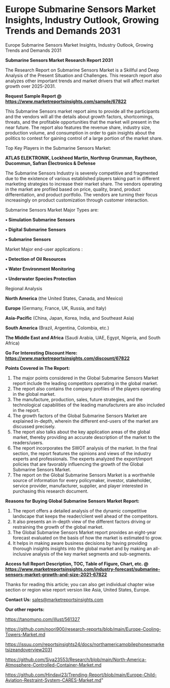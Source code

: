 # Europe Submarine Sensors Market Insights, Industry Outlook, Growing Trends and Demands 2031
Europe Submarine Sensors Market Insights, Industry Outlook, Growing Trends and Demands 2031

<strong>Submarine Sensors Market Research Report 2031</strong>

The Research Report on Submarine Sensors Market is a Skillful and Deep Analysis of the Present Situation and Challenges. This research report also analyzes other important trends and market drivers that will affect market growth over 2025-2031.

<strong>Request Sample Report @ <a href=https://www.marketreportsinsights.com/sample/67822>https://www.marketreportsinsights.com/sample/67822</a></strong>

This Submarine Sensors market report aims to provide all the participants and the vendors will all the details about growth factors, shortcomings, threats, and the profitable opportunities that the market will present in the near future. The report also features the revenue share, industry size, production volume, and consumption in order to gain insights about the politics to contest for gaining control of a large portion of the market share.

Top Key Players in the Submarine Sensors Market:

<strong>ATLAS ELEKTRONIK, Lockheed Martin, Northrop Grumman, Raytheon, Ducommun, Safran Electronics & Defense</strong>

The Submarine Sensors Industry is severely competitive and fragmented due to the existence of various established players taking part in different marketing strategies to increase their market share. The vendors operating in the market are profiled based on price, quality, brand, product differentiation, and product portfolio. The vendors are turning their focus increasingly on product customization through customer interaction.

Submarine Sensors Market Major Types are:

<strong>• Simulation Submarine Sensors

• Digital Submarine Sensors

• Submarine Sensors</strong>

Market Major end-user applications :

<strong>• Detection of Oil Resources

• Water Environment Monitoring

• Underwater Species Protection</strong>

Regional Analysis

</u><strong><b>North America</b></strong> (the United States, Canada, and Mexico)

<strong><b>Europe </b></strong>(Germany, France, UK, Russia, and Italy)

<strong><b>Asia-Pacific</b></strong> (China, Japan, Korea, India, and Southeast Asia)

<strong><b>South America</b></strong> (Brazil, Argentina, Colombia, etc.)

<strong><b>The Middle East and Africa</b></strong> (Saudi Arabia, UAE, Egypt, Nigeria, and South Africa)

<strong>Go For Interesting Discount Here: <a href=https://www.marketreportsinsights.com/discount/67822>https://www.marketreportsinsights.com/discount/67822</a></strong>

<strong>Points Covered in The Report:</strong>
<ol>
  <li>The major points considered in the Global Submarine Sensors Market report include the leading competitors operating in the global market.</li>
  <li>The report also contains the company profiles of the players operating in the global market.</li>
  <li>The manufacture, production, sales, future strategies, and the technological capabilities of the leading manufacturers are also included in the report.</li>
  <li>The growth factors of the Global Submarine Sensors Market are explained in-depth, wherein the different end-users of the market are discussed precisely.</li>
  <li>The report also talks about the key application areas of the global market, thereby providing an accurate description of the market to the readers/users.</li>
  <li>The report incorporates the SWOT analysis of the market. In the final section, the report features the opinions and views of the industry experts and professionals. The experts analyzed the export/import policies that are favorably influencing the growth of the Global Submarine Sensors Market.</li>
  <li>The report on the Global Submarine Sensors Market is a worthwhile source of information for every policymaker, investor, stakeholder, service provider, manufacturer, supplier, and player interested in purchasing this research document.</li>
</ol>
<strong>Reasons for Buying Global Submarine Sensors Market Report:</strong>

<ol>
  <li>The report offers a detailed analysis of the dynamic competitive landscape that keeps the reader/client well ahead of the competitors.</li>
  <li>It also presents an in-depth view of the different factors driving or restraining the growth of the global market.</li>
  <li>The Global Submarine Sensors Market report provides an eight-year forecast evaluated on the basis of how the market is estimated to grow.</li>
  <li>It helps in making aware business decisions by having providing thorough insights insights into the global market and by making an all-inclusive analysis of the key market segments and sub-segments.</li>
</ol>
<strong>Access full Report Description, TOC, Table of Figure, Chart, etc. @ <a href=https://www.marketreportsinsights.com/industry-forecast/submarine-sensors-market-growth-and-size-2021-67822>https://www.marketreportsinsights.com/industry-forecast/submarine-sensors-market-growth-and-size-2021-67822</a></strong>


Thanks for reading this article; you can also get individual chapter wise section or region wise report version like Asia, United States, Europe.

<strong>Contact Us:</strong>
sales@marketreportsinsights.com

<strong>Our other reports:</strong>

<a href=https://tanomuno.com/illust/561327>https://tanomuno.com/illust/561327</a>

<a href=https://github.com/noori900/research-reports/blob/main/Europe-Cooling-Towers-Market.md>https://github.com/noori900/research-reports/blob/main/Europe-Cooling-Towers-Market.md</a>

<a href=https://issuu.com/reportsinsights24/docs/northamericamobilephonesmarketsizeandoverview2031>https://issuu.com/reportsinsights24/docs/northamericamobilephonesmarketsizeandoverview2031</a>

<a href=https://github.com/Siya23553/Research/blob/main/North-America-Atmosphere-Controlled-Container-Market.md>https://github.com/Siya23553/Research/blob/main/North-America-Atmosphere-Controlled-Container-Market.md</a>

<a href=https://github.com/Hindavi23/Trending-Report/blob/main/Europe-Child-Aviation-Restraint-System-CARES-Market.md>https://github.com/Hindavi23/Trending-Report/blob/main/Europe-Child-Aviation-Restraint-System-CARES-Market.md</a>"
